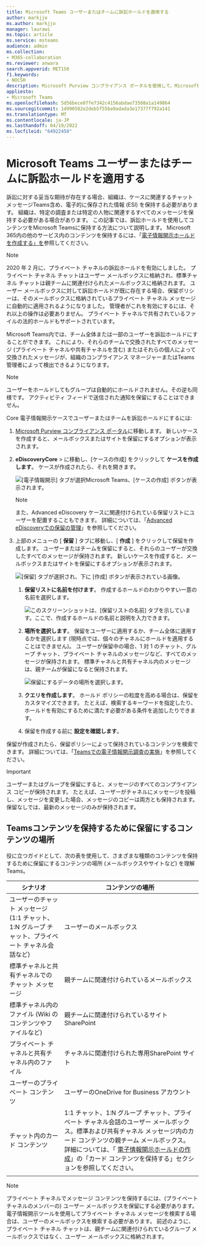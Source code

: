 ```yaml
---
title: Microsoft Teams ユーザーまたはチームに訴訟ホールドを適用する
author: markjjo
ms.author: markjjo
manager: laurawi
ms.topic: article
ms.service: msteams
audience: admin
ms.collection:
- M365-collaboration
ms.reviewer: anwara
search.appverid: MET150
f1.keywords:
- NOCSH
description: Microsoft Purview コンプライアンス ポータルを使用して、Microsoft Teamsユーザーまたはチームを訴訟ホールドに配置し、データ要件に基づいて訴訟ホールドが必要な情報について説明します。
appliesto:
- Microsoft Teams
ms.openlocfilehash: 5d56bece07fe7342c4156abdae73508a1a149864
ms.sourcegitcommit: 1d990582e2deb5f55ba9adada3e17377f792a141
ms.translationtype: MT
ms.contentlocale: ja-JP
ms.lasthandoff: 04/19/2022
ms.locfileid: "64922458"
---
```

# <a name="place-a-microsoft-teams-user-or-team-on-legal-hold"></a>Microsoft Teams ユーザーまたはチームに訴訟ホールドを適用する

訴訟に対する妥当な期待が存在する場合、組織は、ケースに関連するチャット メッセージTeams含め、電子的に保存された情報 (ESI) を保持する必要があります。 組織は、特定の調査または特定の人物に関連するすべてのメッセージを保持する必要がある場合があります。 この記事では、訴訟ホールドを使用してコンテンツをMicrosoft Teamsに保持する方法について説明します。 Microsoft 365内の他のサービス内のコンテンツを保持するには、「[電子情報開示ホールドを作成する」を](/microsoft-365/compliance/create-ediscovery-holds)参照してください。

> [!NOTE]
> 2020 年 2 月に、プライベート チャネルの訴訟ホールドを有効にしました。 プライベート チャネル チャットはユーザー メールボックスに格納され、標準チャネル チャットは親チームに関連付けられたメールボックスに格納されます。 ユーザー メールボックスに対して訴訟ホールドが既に存在する場合、保留ポリシーは、そのメールボックスに格納されているプライベート チャネル メッセージに自動的に適用されるようになりました。 管理者がこれを有効にするには、それ以上の操作は必要ありません。 プライベート チャネルで共有されているファイルの法的ホールドもサポートされています。

Microsoft Teams内では、チーム全体または一部のユーザーを訴訟ホールドにすることができます。 これにより、それらのチームで交換されたすべてのメッセージ (プライベート チャネルや共有チャネルを含む) またはそれらの個人によって交換されたメッセージが、組織のコンプライアンス マネージャーまたはTeams管理者によって検出できるようになります。

> [!NOTE]
> ユーザーをホールドしてもグループは自動的にホールドされません。その逆も同様です。
> アクティビティ フィードで送信された通知を保留にすることはできません。

Core 電子情報開示ケースでユーザーまたはチームを訴訟ホールドにするには:

1. [Microsoft Purview コンプライアンス ポータル](https://compliance.microsoft.com)に移動します。 新しいケースを作成すると、メールボックスまたはサイトを保留にするオプションが表示されます。

2. **eDiscoveryCore** >  に移動し、[ケースの作成] をクリックして **ケースを作成します**。 ケースが作成されたら、それを開きます。
  
   ![[電子情報開示] タブが選択Microsoft Teams、[ケースの作成] ボタンが表示されます。](media/LegalHold1.png)

   > [!NOTE]
   > また、Advanced eDiscovery ケースに関連付けられている保留リストにユーザーを配置することもできます。 詳細については、「[Advanced eDiscoveryでの保留の管理](/microsoft-365/compliance/managing-holds)」を参照してください。

3. 上部のメニューの [ **保留** ] タブに移動し、[ **作成** ] をクリックして保留を作成します。 ユーザーまたはチームを保留にすると、それらのユーザーが交換したすべてのメッセージが保持されます。 新しいケースを作成すると、メールボックスまたはサイトを保留にするオプションが表示されます。

   ![[保留] タブが選択され、下に [作成] ボタンが表示されている画像。](media/LegalHold2.png)

   1. **保留リストに名前を付けます**。 作成するホールドのわかりやすい一意の名前を選択します。
  
       ![このスクリーンショットは、[保留リストの名前] タブを示しています。ここで、作成するホールドの名前と説明を入力できます。](media/LegalHold3.png)

   2. **場所を選択します**。 保留をユーザーに適用するか、チーム全体に適用するかを選択します (現時点では、個々のチャネルにホールドを適用することはできません)。 ユーザーが保留中の場合、1 対 1 のチャット、グループ チャット、プライベート チャネルのメッセージなど、すべてのメッセージが保持されます。 標準チャネルと共有チャネル内のメッセージは、親チームが保留になると保持されます。

      ![保留にするデータの場所を選択します。](media/LegalHold4.png)

   3. **クエリを作成します**。 ホールド ポリシーの粒度を高める場合は、保留をカスタマイズできます。 たとえば、検索するキーワードを指定したり、ホールドを有効にするために満たす必要がある条件を追加したりできます。

   4. 保留を作成する前に **設定を確認します**。

保留が作成されたら、保留ポリシーによって保持されているコンテンツを検索できます。 詳細については、「[Teamsでの電子情報開示調査の実施](eDiscovery-investigation.md)」を参照してください。

> [!IMPORTANT]
> ユーザーまたはグループを保留にすると、メッセージのすべてのコンプライアンス コピーが保持されます。 たとえば、ユーザーがチャネルにメッセージを投稿し、メッセージを変更した場合、メッセージのコピーは両方とも保持されます。 保留なしでは、最新のメッセージのみが保持されます。

## <a name="content-locations-to-place-on-hold-to-preserve-teams-content"></a>Teamsコンテンツを保持するために保留にするコンテンツの場所

役に立つガイドとして、次の表を使用して、さまざまな種類のコンテンツを保持するために保留にするコンテンツの場所 (メールボックスやサイトなど) を理解Teams。

|シナリオ  |コンテンツの場所  |
|---------|---------|
|ユーザーのチャット メッセージ (1:1 チャット、1:N グループ チャット、プライベート チャネル会話など)     |ユーザーのメールボックス         |
|標準チャネルと共有チャネルでのチャット メッセージ    |親チームに関連付けられているメールボックス         |
|標準チャネル内のファイル (Wiki のコンテンツやファイルなど)     |親チームに関連付けられているサイトSharePoint        |
|プライベート チャネルと共有チャネル内のファイル     |チャネルに関連付けられた専用SharePoint サイト
|ユーザーのプライベート コンテンツ     |ユーザーのOneDrive for Business アカウント       |
|チャット内のカード コンテンツ|1:1 チャット、1:N グループ チャット、プライベート チャネル会話のユーザー メールボックス。標準および共有チャネル メッセージ内のカード コンテンツの親チーム メールボックス。 詳細については、「 [電子情報開示ホールドの作成](/microsoft-365/compliance/create-ediscovery-holds#preserve-card-content)」の「カード コンテンツを保持する」セクションを参照してください。|
|||

> [!NOTE]
> プライベート チャネルでメッセージ コンテンツを保持するには、(プライベート チャネルのメンバーの) ユーザー メールボックスを保留にする必要があります。 電子情報開示ツールを使用してプライベート チャネル メッセージを検索する場合は、ユーザーのメールボックスを検索する必要があります。 前述のように、プライベート チャネル チャットは、親チームに関連付けられているグループ メールボックスではなく、ユーザー メールボックスに格納されます。

